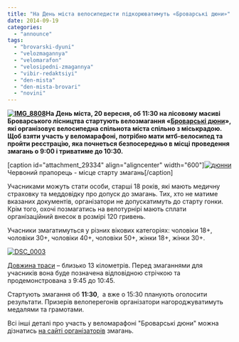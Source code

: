 ```yaml
---
title: "На День міста велосипедисти підкорюватимуть «Броварські дюни»"
date: 2014-09-19
categories: 
  - "announce"
tags: 
  - "brovarski-dyuni"
  - "velozmagannya"
  - "velomarafon"
  - "velosipedni-zmagannya"
  - "vibir-redaktsiyi"
  - "den-mista"
  - "den-mista-brovari"
  - "novini"
---
```


**[![IMG_8808](https://mpz.brovary.org/wp-content/uploads/2014/09/IMG_8808.jpg)](https://mpz.brovary.org/wp-content/uploads/2014/09/IMG_8808.jpg)На День міста, 20 вересня, об 11:30 на лісовому масиві Броварського лісництва стартують велозмагання «[Броварські дюни](http://bikeportal.org.ua/index.php?option=com_content&view=article&id=2943&Itemid=735)», які організовує велосипедна спільнота міста спільно з міськрадою. Щоб взяти участь у веломарафоні, потрібно мати мтб-велосипед та пройти реєстрацію, яка почнеться безпосередньо в місці проведення змагань о 9:00 і триватиме до 10:30.** 

\[caption id="attachment\_29334" align="aligncenter" width="600"\][![дюнни](https://mpz.brovary.org/wp-content/uploads/2014/09/dyunni.jpg)](https://mpz.brovary.org/wp-content/uploads/2014/09/dyunni.jpg) Червоний прапорець - місце старту змагань\[/caption\]

Учасниками можуть стати особи, старші 18 років, які мають медичну страховку та меддовідку про допуск до змагань. Тих, хто не матиме вказаних документів, організатори не допускатимуть до старту гонки.  Крім того, охочі позмагатись на велотурнірі мають сплати організаційний внесок в розмірі 120 гривень.

Учасники змагатимуться у різних вікових категоріях: чоловіки 18+, чоловіки 30+, чоловіки 40+, чоловіки 50+, жінки 18+, жінки 30+.

[![DSC_0003](https://mpz.brovary.org/wp-content/uploads/2014/09/DSC_0003.jpg)](https://mpz.brovary.org/wp-content/uploads/2014/09/DSC_0003.jpg)

[Довжина траси](http://bikeportal.org.ua/index.php?option=com_content&view=article&id=3011&Itemid=735) – близько 13 кілометрів. Перед змаганнями для учасників вона буде позначена відповідною стрічкою та продемонстрована з 9:45 до 10:45.

Стартують змагання об **11:30**,  а вже о 15:30 планують оголосити результати. Призерів велоперегонів організатори нагороджуватимуть медалями та грамотами.

Всі інші деталі про участь у веломарафоні "Броварські дюни" можна дізнатись [на сайті організаторів](http://bikeportal.org.ua/index.php?option=com_content&view=article&id=2943&Itemid=735) змагань.
